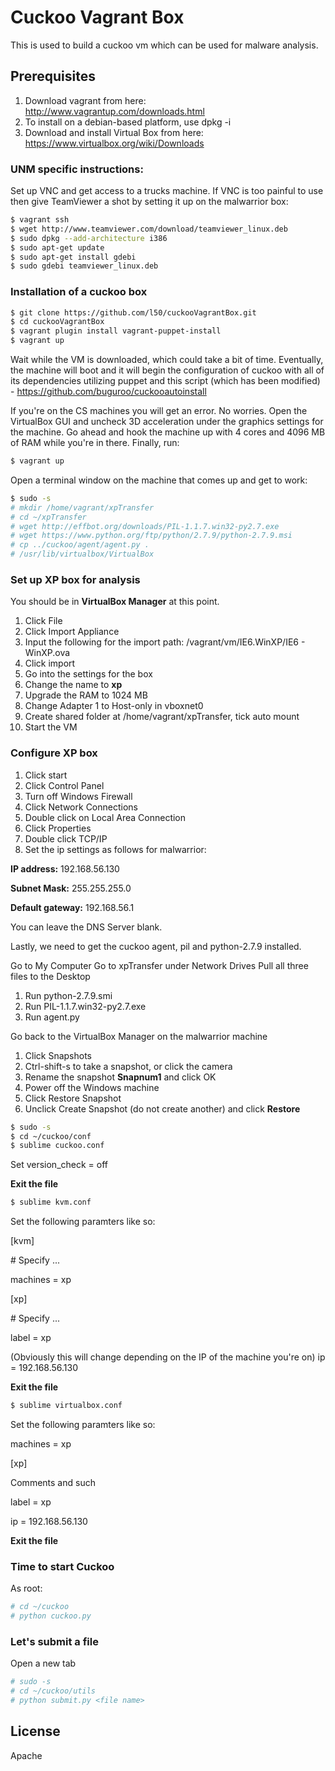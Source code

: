 # Cuckoo Vagrant Box
This is used to build a cuckoo vm which can be used for malware analysis.

## Prerequisites
1. Download vagrant from here: http://www.vagrantup.com/downloads.html
2. To install on a debian-based platform, use dpkg -i
3. Download and install Virtual Box from here: https://www.virtualbox.org/wiki/Downloads

### UNM specific instructions:
Set up VNC and get access to a trucks machine. If VNC is too painful to use then give TeamViewer a shot by setting it up on the malwarrior box:
```sh
$ vagrant ssh
$ wget http://www.teamviewer.com/download/teamviewer_linux.deb
$ sudo dpkg --add-architecture i386
$ sudo apt-get update
$ sudo apt-get install gdebi
$ sudo gdebi teamviewer_linux.deb
```

### Installation of a cuckoo box
```sh
$ git clone https://github.com/l50/cuckooVagrantBox.git
$ cd cuckooVagrantBox
$ vagrant plugin install vagrant-puppet-install
$ vagrant up
```
Wait while the VM is downloaded, which could take a bit of time. Eventually, the machine will boot and it will begin the configuration of cuckoo with all of its dependencies utilizing puppet and this script (which has been modified) - https://github.com/buguroo/cuckooautoinstall

If you're on the CS machines you will get an error. No worries.
Open the VirtualBox GUI and uncheck 3D acceleration under the graphics settings for the machine. Go ahead and hook the machine up with 4 cores and 4096 MB of RAM while you're in there. Finally, run:
```sh
$ vagrant up
```

Open a terminal window on the machine that comes up and get to work:

```sh
$ sudo -s
# mkdir /home/vagrant/xpTransfer
# cd ~/xpTransfer
# wget http://effbot.org/downloads/PIL-1.1.7.win32-py2.7.exe
# wget https://www.python.org/ftp/python/2.7.9/python-2.7.9.msi
# cp ../cuckoo/agent/agent.py .
# /usr/lib/virtualbox/VirtualBox
```

### Set up XP box for analysis
You should be in **VirtualBox Manager** at this point.
1. Click File
2. Click Import Appliance
3. Input the following for the import path: /vagrant/vm/IE6.WinXP/IE6 - WinXP.ova
4. Click import
5. Go into the settings for the box
6. Change the name to **xp**
7. Upgrade the RAM to 1024 MB
8. Change Adapter 1 to Host-only in vboxnet0
9. Create shared folder at /home/vagrant/xpTransfer, tick auto mount
10. Start the VM

### Configure XP box
1. Click start
2. Click Control Panel
3. Turn off Windows Firewall
4. Click Network Connections
5. Double click on Local Area Connection
6. Click Properties
7. Double click TCP/IP
8. Set the ip settings as follows for malwarrior: 

**IP address:** 192.168.56.130 

**Subnet Mask:** 255.255.255.0

**Default gateway:** 192.168.56.1

You can leave the DNS Server blank.

Lastly, we need to get the cuckoo agent, pil and python-2.7.9 installed.

Go to My Computer
Go to xpTransfer under Network Drives
Pull all three files to the Desktop
1. Run python-2.7.9.smi
2. Run PIL-1.1.7.win32-py2.7.exe
3. Run agent.py

Go back to the VirtualBox Manager on the malwarrior machine
1. Click Snapshots
2. Ctrl-shift-s to take a snapshot, or click the camera
3. Rename the snapshot **Snapnum1** and click OK
4. Power off the Windows machine
5. Click Restore Snapshot
6. Unclick Create Snapshot (do not create another) and click **Restore**

```sh
$ sudo -s
$ cd ~/cuckoo/conf
$ sublime cuckoo.conf
```

Set version_check = off

**Exit the file**
```sh
$ sublime kvm.conf
```

Set the following paramters like so:

[kvm]

\# Specify ...

machines = xp

[xp]

\# Specify ...

label = xp

(Obviously this will change depending on the IP of the machine you're on)
ip = 192.168.56.130

**Exit the file**

```sh
$ sublime virtualbox.conf
```

Set the following paramters like so:

machines = xp

[xp] 

Comments and such

label = xp

ip = 192.168.56.130

**Exit the file**

### Time to start Cuckoo

As root:

```sh
# cd ~/cuckoo
# python cuckoo.py
```

### Let's submit a file
Open a new tab

```sh
# sudo -s
# cd ~/cuckoo/utils
# python submit.py <file name>

```
License
----

Apache
